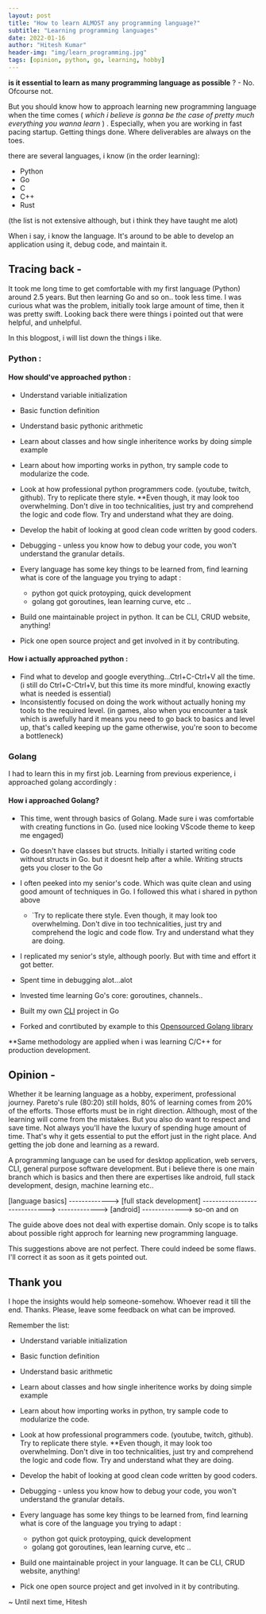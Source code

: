 ```yaml
---
layout: post
title: "How to learn ALMOST any programming language?"
subtitle: "Learning programming languages"
date: 2022-01-16
author: "Hitesh Kumar"
header-img: "img/learn_programming.jpg"
tags: [opinion, python, go, learning, hobby]
---
```



**is it essential to learn as many programming language as possible** ? - No. Ofcourse not.

But you should know how to approach learning new programming language when the time comes ( *which i believe is gonna be the case of pretty much everything you wanna learn* ) . Especially, when you are working in fast pacing startup. Getting things done. Where deliverables are always on the toes.

there are several languages, i know (in the order learning):
- Python
- Go
- C
- C++
- Rust

(the list is not extensive although, but i think they have taught me alot)

When i say, i know the language. It's around to be able to develop an application using it, debug code, and maintain it.


## Tracing back -

It took me long time to get comfortable with my first language (Python) around 2.5 years. But then learning Go and so on.. took less time. I was curious what was the problem, initially took large amount of time, then it was pretty swift. Looking back there were things i pointed out that were helpful, and unhelpful. 

In this blogpost, i will list down the things i like. 

### Python :

#### How should've approached python :
- Understand variable initialization
- Basic function definition
- Understand basic pythonic arithmetic
- Learn about classes and how single inheritence works by doing simple example
- Learn about how importing works in python, try sample code to modularize the code.
- Look at how professional python programmers code. (youtube, twitch, github). Try to replicate there style. **Even though, it may look too overwhelming. Don't dive in too technicalities, just try and comprehend the logic and code flow. Try and understand what they are doing.
- Develop the habit of looking at good clean code written by good coders.
- Debugging - unless you know how to debug your code, you won't understand the granular details.
- Every language has some key things to be learned from, find learning what is core of the language you trying to adapt : 
	- python got quick protoyping, quick development
	- golang got goroutines, lean learning curve, etc ..

- Build one maintainable project in python. It can be CLI, CRUD website, anything!
- Pick one open source project and get involved in it by contributing. 

#### How i actually approached python :
- Find what to develop and google everything...Ctrl+C-Ctrl+V all the time. (i still do Ctrl+C-Ctrl+V, but this time its more mindful, knowing exactly what is needed is essential)
- Inconsistently focused on doing the work without actually honing my tools to the required level. (in games, also when you encounter a task which is awefully hard it means you need to go back to basics and level up, that's called keeping up the game otherwise, you're soon to become a bottleneck) 

### Golang
I had to learn this in my first job. Learning from previous experience, i approached golang accordingly :

#### How i approached Golang?
- This time, went through basics of Golang. Made sure i was comfortable with creating functions in Go. (used nice looking VScode theme to keep me engaged)
- Go doesn't have classes but structs. Initially i started writing code without structs in Go. but it doesnt help after a while. Writing structs gets you closer to the Go
- I often peeked into my senior's code. Which was quite clean and using good amount of techniques in Go. I followed this what i shared in python above
	- `Try to replicate there style. Even though, it may look too overwhelming. Don't dive in too technicalities, just try and comprehend the logic and code flow. Try and understand what they are doing.

- I replicated my senior's style, although poorly. But with time and effort it got better.
- Spent time in debugging alot...alot
- Invested time learning Go's core: goroutines, channels..
- Built my own [CLI](https://github.com/hiteshhedwig/sparkle)  project in Go 
- Forked and conrtibuted by example to this [Opensourced Golang library](https://github.com/hiteshhedwig/go-rpi-rgb-led-matrix)


**Same methodology are applied when i was learning C/C++ for production development. 

## Opinion -
Whether it be learning language as a hobby, experiment, professional journey. Pareto's rule (80:20) still holds, 80% of learning comes from 20% of the efforts. Those efforts must be in right direction. Although, most of the learning will come from the mistakes. But you also do want to respect and save time. Not always you'll have the luxury of spending huge amount of time. That's why it gets essential to put the effort just in the right place. And getting the job done and learning as a reward.

A programming language can be used for desktop application, web servers, CLI, general purpose software development. But i believe there is one main branch which is basics and then there are expertises like android, full stack development, design, machine learning etc..

[language basics]                       -------------> [full stack development]
-----------------------------> -------------> [android]
													------------->  so-on and on


The guide above does not deal with expertise domain. Only scope is to talks about possible right approch for learning new programming language. 

This suggestions above are not perfect. There could indeed be some flaws. I'll correct it as soon as it gets pointed out.  


## Thank you
I hope the insights would help someone-somehow.  Whoever read it till the end. Thanks. Please, leave some feedback on what can be improved.

Remember the list:
- Understand variable initialization
- Basic function definition
- Understand basic arithmetic
- Learn about classes and how single inheritence works by doing simple example
- Learn about how importing works in python, try sample code to modularize the code.
- Look at how professional programmers code. (youtube, twitch, github). Try to replicate there style. **Even though, it may look too overwhelming. Don't dive in too technicalities, just try and comprehend the logic and code flow. Try and understand what they are doing.
- Develop the habit of looking at good clean code written by good coders.
- Debugging - unless you know how to debug your code, you won't understand the granular details.
- Every language has some key things to be learned from, find learning what is core of the language you trying to adapt : 
	- python got quick protoyping, quick development
	- golang got goroutines, lean learning curve, etc ..

- Build one maintainable project in your language. It can be CLI, CRUD website, anything!
- Pick one open source project and get involved in it by contributing.


~ Until next time, Hitesh



